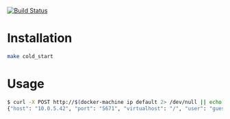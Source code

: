 [![Build Status](https://travis-ci.org/zoer/optima.svg)](https://travis-ci.org/zoer/optima)

# Installation
```bash
make cold_start
```

# Usage
```bash
$ curl -X POST http://$(docker-machine ip default 2> /dev/null || echo '127.0.0.1'):8089/configs -d '{"Type": "Test.vpn", "Data": "Rabbit.log"}'
{"host": "10.0.5.42", "port": "5671", "virtualhost": "/", "user": "guest", "password": "guest"}
```
